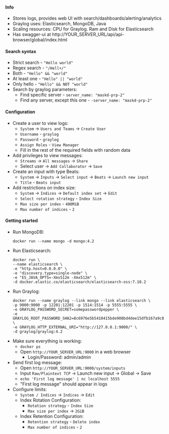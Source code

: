 #### Info
* Stores logs, provides web UI with search/dashboards/alerting/analytics
* Graylog uses: Elasticsearch, MongoDB, Java
* Scaling resources: CPU for Graylog. Ram and Disk for Elasticsearch
* Has swagger-ui at http://YOUR_SERVER_URL/api/api-browser/global/index.html

#### Search syntax
* Strict search - `"Hello world"`
* Regex search - `"/Hell+/"`
* Both - `"Hello" && "world"`
* At least one - `"Hello" || "world"`
* Only hello - `"Hello" && NOT "world"`
* Search by graylog parameters:
    * Find specific server - `server_name: "maskd-prp-2"`
    * Find any server, except this one - `-server_name: "maskd-prp-2"`

#### Configuration
* Create a user to view logs:
    * `System` -> `Users and Teams` -> `Create User`
    * `Username` - `graylog`
    * `Password` - `graylog`
    * `Assign Roles` - `View Manager`
    * Fill in the rest of the required fields with random data
* Add privileges to view messages:
    * `Streams` -> `All messages` -> `Share`
    * Select user -> `Add Collaborator` -> `Save`
* Create an input with type Beats:
    * `System` -> `Inputs` -> `Select input` -> `Beats` -> `Launch new input`
    * `Title` - `Beats input`
* Add restrictions on index size:
    * `System` -> `Indices` -> `Default index set` -> `Edit`
    * `Select rotation strategy` - `Index Size`
    * `Max size per index` - `400MiB`
    * `Max number of indices` - `2`

#### Getting started
* Run MongoDB:
    ```
    docker run --name mongo -d mongo:4.2
    ```
* Run Elasticsearch:
    ```
    docker run \
    --name elasticsearch \
    -e "http.host=0.0.0.0" \
    -e "discovery.type=single-node" \
    -e "ES_JAVA_OPTS=-Xms512m -Xmx512m" \
    -d docker.elastic.co/elasticsearch/elasticsearch-oss:7.10.2
    ```
* Run Graylog:
    ```
    docker run --name graylog --link mongo --link elasticsearch \
    -p 9000:9000 -p 12201:12201 -p 1514:1514 -p 5555:5555 \
    -e GRAYLOG_PASSWORD_SECRET=somepasswordpepper \
    -e GRAYLOG_ROOT_PASSWORD_SHA2=8c6976e5b5410415bde908bd4dee15dfb167a9c873fc4bb8a81f6f2ab448a918 \
    -e GRAYLOG_HTTP_EXTERNAL_URI="http://127.0.0.1:9000/" \
    -d graylog/graylog:4.2
    ```
* Make sure everything is working:
    * `docker ps`
    * Open `http://YOUR_SERVER_URL:9000` in a web browser
        * Login/Password: admin/admin
* Send first log message:
    * Open `http://YOUR_SERVER_URL:9000/system/inputs`
    * Input `Raw/Plaintext TCP` -> Launch new input -> Global -> Save
    * `echo 'First log message' | nc localhost 5555`
    * "First log message" should appear in logs
* Configure limits:
    * `System / Indices` -> `Indices` -> `Edit`
    * Index Rotation Configuration:
        * `Rotation strategy` - `Index Size`
        * `Max size per index` -> `2GiB`
    * Index Retention Configuration:
        * `Retention strategy` - `Delete index`
        * `Max number of indices` - `2`
